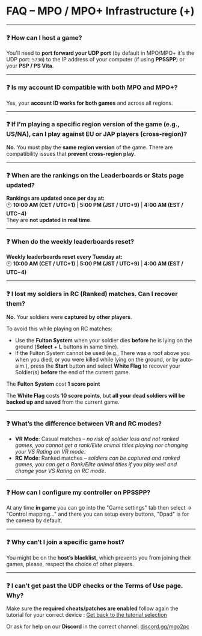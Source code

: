 # FAQ – MPO / MPO+ Infrastructure (+)

---

### ❓ How can I host a game?

You'll need to **port forward your UDP port** (by default in MPO/MPO+ it's the UDP port: `5730`) to the IP address of your computer (if using **PPSSPP**) or your **PSP / PS Vita**.

---

### ❓ Is my account ID compatible with both MPO and MPO+?

Yes, your **account ID works for both games** and across all regions.

---

### ❓ If I'm playing a specific region version of the game (e.g., US/NA), can I play against EU or JAP players (cross-region)?

**No.** You must play the **same region version** of the game. There are compatibility issues that **prevent cross-region play**.

---

### ❓ When are the rankings on the Leaderboards or Stats page updated?

**Rankings are updated once per day at:**  
🕙 **10:00 AM (CET / UTC+1)** | **5:00 PM (JST / UTC+9)** | **4:00 AM (EST / UTC−4)**  
They are **not updated in real time**.

---

### ❓ When do the weekly leaderboards reset?

**Weekly leaderboards reset every Tuesday at:**  
🕙 **10:00 AM (CET / UTC+1)** | **5:00 PM (JST / UTC+9)** | **4:00 AM (EST / UTC−4)**

---

### ❓ I lost my soldiers in RC (Ranked) matches. Can I recover them?

**No.** Your soldiers were **captured by other players**.

To avoid this while playing on RC matches:

- Use the **Fulton System** when your soldier dies **before** he is lying on the ground (**Select** + **L** buttons in same time).
- If the Fulton System cannot be used (e.g., There was a roof above you when you died, or you were killed while lying on the ground, or by auto-aim.), press the **Start** button and select **White Flag** to recover your Soldier(s) **before** the end of the current game.
  
The **Fulton System** cost **1 score point**

The **White Flag** costs **10 score points**, but **all your dead soldiers will be backed up and saved** from the current game.

---

### ❓ What’s the difference between VR and RC modes?

- **VR Mode**: Casual matches – *no risk of soldier loss and not ranked games, you cannot get a rank/Elite animal titles playing nor changing your VS Rating on VR mode*.
- **RC Mode**: Ranked matches – *soldiers can be captured and ranked games, you can get a Rank/Elite animal titles if you play well and change your VS Rating on RC mode*.

---

### ❓ How can I configure my controller on PPSSPP?

At any time **in game** you can go into the "Game settings" tab then select -> "Control mapping..." and there you can setup every buttons, "Dpad" is for the camera by default.

---

### ❓ Why can’t I join a specific game host?

You might be on the **host’s blacklist**, which prevents you from joining their games, please, respect the choice of other players.

---

### ❓ I can’t get past the UDP checks or the Terms of Use page. Why?

Make sure the **required cheats/patches are enabled** follow again the tutorial for your correct device : [Get back to the tutorial selection](https://github.com/snakeswiss/MPO-Guide)

Or ask for help on our **Discord** in the correct channel: [discord.gg/mgo2pc](https://discord.gg/mgo2pc)
